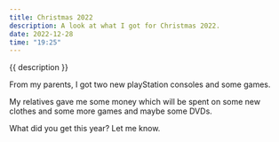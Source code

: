```yaml
---
title: Christmas 2022
description: A look at what I got for Christmas 2022.
date: 2022-12-28
time: "19:25"
---
```


{{ description }}

From my parents, I got two new playStation consoles and some games.

My relatives gave me some money which will be spent on some new clothes and some more games and maybe some DVDs.

What did you get this year? Let me know.